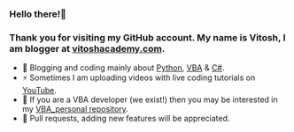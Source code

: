 ### Hello there!👋
### Thank you for visiting my GitHub account. My name is Vitosh, I am blogger at [vitoshacademy.com](https://vitoshacademy.com).

- 🔭 Blogging and coding mainly about [Python](https://www.vitoshacademy.com/category/python/), [VBA](https://www.vitoshacademy.com/category/vba-tricks/) & [C#](https://www.vitoshacademy.com/category/c-sharp-tricks/).
- ⚡ Sometimes I am uploading videos with live coding tutorials on [YouTube](https://www.youtube.com/user/vitoshacademy).
- 👯 If you are a VBA developer (we exist!) then you may be interested in my [VBA_personal repository](https://github.com/Vitosh/VBA_personal).
- 💬 Pull requests, adding new features will be appreciated.
